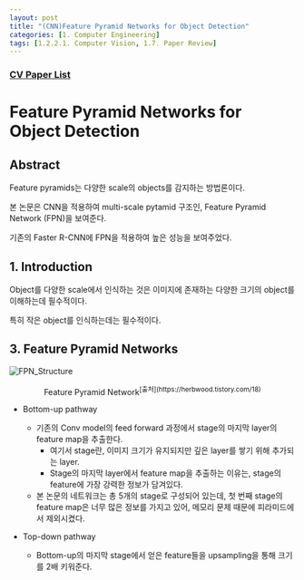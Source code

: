 ```yaml
---
layout: post 
title: "(CNN)Feature Pyramid Networks for Object Detection"
categories: [1. Computer Engineering]
tags: [1.2.2.1. Computer Vision, 1.7. Paper Review]
---
```


### [CV Paper List](https://maizer2.github.io/1.%20computer%20engineering/2023/06/12/paper-of-cnn.html)

# Feature Pyramid Networks for Object Detection

## Abstract

Feature pyramids는 다양한 scale의 objects를 감지하는 방법론이다.

본 논문은 CNN을 적용하여 multi-scale pytamid 구조인, Feature Pyramid Network (FPN)을 보여준다.

기존의 Faster R-CNN에 FPN을 적용하여 높은 성능을 보여주었다.

## 1. Introduction

Object를 다양한 scale에서 인식하는 것은 이미지에 존재하는 다양한 크기의 object를 이해하는데 필수적이다.

특히 작은 object를 인식하는데는 필수적이다.

## 3. Feature Pyramid Networks

![FPN_Structure](https://img1.daumcdn.net/thumb/R1280x0/?scode=mtistory2&fname=https%3A%2F%2Fblog.kakaocdn.net%2Fdn%2F0ela2%2FbtqUsdFXuAe%2FzSFO8k1p1JIbMoz5vWi75k%2Fimg.png)

<center>Feature Pyramid Network<sup>[출처](https://herbwood.tistory.com/18)</sup></center>

* Bottom-up pathway
    * 기존의 Conv model의 feed forward 과정에서 stage의 마지막 layer의 feature map을 추출한다.
        * 여기서 stage란, 이미지 크기가 유지되지만 깊은 layer를 쌓기 위해 추가되는 layer.
        * Stage의 마지막 layer에서 feature map을 추출하는 이유는, stage의 feature에 가장 강력한 정보가 담겨있다.
    * 본 논문의 네트워크는 총 5개의 stage로 구성되어 있는데, 첫 번째 stage의 feature map은 너무 많은 정보를 가지고 있어, 메모리 문제 때문에 피라미드에서 제외시켰다.

* Top-down pathway
    * Bottom-up의 마지막 stage에서 얻은 feature들을 upsampling을 통해 크기를 2배 키워준다.
